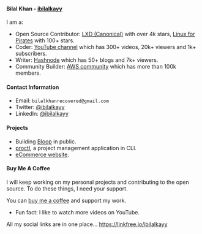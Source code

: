#### Bilal Khan - [ibilalkayy](https://ibilalkayy.github.io/digital-resume/)

I am a:

- Open Source Contributor: [LXD (Canonical)](https://github.com/canonical/lxd) with over 4k stars, [Linux for Pirates](https://github.com/loftwah/linux-for-pirates) with 100+ stars.
- Coder: [YouTube channel](https://www.youtube.com/@ibilalkayy) which has 300+ videos, 20k+ viewers and 1k+ subscribers.
- Writer: [Hashnode](https://ibilalkayy.hashnode.dev/) which has 50+ blogs and 7k+ viewers.
- Community Builder: [AWS community](https://aws.amazon.com/developer/community/community-builders/) which has more than 100k members.

#### Contact Information

- Email: `bilalkhanrecovered@gmail.com`
- Twitter: [@ibilalkayy](https://twitter.com/ibilalkayy)
- LinkedIn: [@ibilalkayy](https://www.linkedin.com/in/ibilalkayy/)

#### Projects

- Building [Bloop](https://github.com/blooporg) in public.
- [proctl](https://github.com/ibilalkayy/proctl), a project management application in CLI.
- [eCommerce website](https://github.com/ibilalkayy/eCommerce-website).

#### Buy Me A Coffee

I will keep working on my personal projects and contributing to the open source. To do these things, I need your support.

You can [buy me a coffee](https://www.buymeacoffee.com/ibilalkayy) and support my work.

- Fun fact: I like to watch more videos on YouTube.

All my social links are in one place... https://linkfree.io/ibilalkayy
